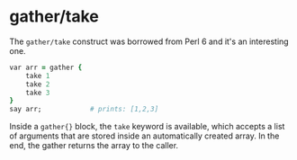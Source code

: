 # gather/take

The `gather/take` construct  was borrowed from Perl 6 and it's an interesting one.

```ruby
var arr = gather {
    take 1
    take 2
    take 3
}
say arr;            # prints: [1,2,3]
```

Inside a `gather{}` block, the `take` keyword is available, which accepts a list of arguments that are stored inside an automatically created array. In the end, the gather returns the array to the caller.
